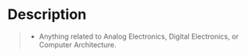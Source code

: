 # Description

> - Anything related to Analog Electronics, Digital Electronics, or Computer Architecture.
